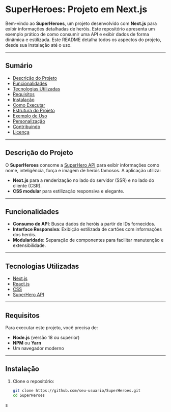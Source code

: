 # **SuperHeroes: Projeto em Next.js**

Bem-vindo ao **SuperHeroes**, um projeto desenvolvido com **Next.js** para exibir informações detalhadas de heróis. Este repositório apresenta um exemplo prático de como consumir uma API e exibir dados de forma dinâmica e estilizada. Este README detalha todos os aspectos do projeto, desde sua instalação até o uso.

---

## **Sumário**
- [Descrição do Projeto](#descrição-do-projeto)
- [Funcionalidades](#funcionalidades)
- [Tecnologias Utilizadas](#tecnologias-utilizadas)
- [Requisitos](#requisitos)
- [Instalação](#instalação)
- [Como Executar](#como-executar)
- [Estrutura do Projeto](#estrutura-do-projeto)
- [Exemplo de Uso](#exemplo-de-uso)
- [Personalização](#personalização)
- [Contribuindo](#contribuindo)
- [Licença](#licença)

---

## **Descrição do Projeto**

O **SuperHeroes** consome a [SuperHero API](https://superheroapi.com/) para exibir informações como nome, inteligência, força e imagem de heróis famosos. A aplicação utiliza:
- **Next.js** para a renderização no lado do servidor (SSR) e no lado do cliente (CSR).
- **CSS modular** para estilização responsiva e elegante.

---

## **Funcionalidades**

- **Consumo de API**: Busca dados de heróis a partir de IDs fornecidos.
- **Interface Responsiva**: Exibição estilizada de cartões com informações dos heróis.
- **Modularidade**: Separação de componentes para facilitar manutenção e extensibilidade.

---

## **Tecnologias Utilizadas**

- [Next.js](https://nextjs.org/)
- [React.js](https://reactjs.org/)
- [CSS](https://developer.mozilla.org/en-US/docs/Web/CSS)
- [SuperHero API](https://superheroapi.com/)

---

## **Requisitos**

Para executar este projeto, você precisa de:
- **Node.js** (versão 18 ou superior)
- **NPM** ou **Yarn**
- Um navegador moderno

---

## **Instalação**

1. Clone o repositório:
   ```bash
   git clone https://github.com/seu-usuario/SuperHeroes.git
   cd SuperHeroes
s